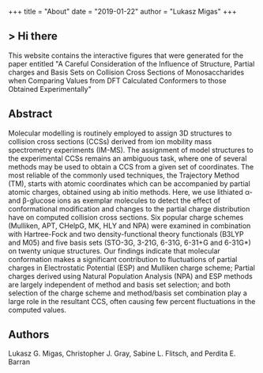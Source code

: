 +++
title = "About"
date = "2019-01-22"
author = "Lukasz Migas"
+++
<h2>> Hi there<span class="logo__cursor" style="width: 3px; height: 1.625rem;"></span></h2>

This website contains the interactive figures that were generated for the paper entitled "A Careful Consideration of the Influence of Structure, Partial charges and Basis Sets on Collision Cross Sections of Monosaccharides when Comparing Values from DFT Calculated Conformers to those Obtained Experimentally"

## Abstract

Molecular modelling is routinely employed to assign 3D structures to collision cross sections (CCSs) derived from ion mobility mass spectrometry experiments (IM-MS). The assignment of model structures to the experimental CCSs remains an ambiguous task, where one of several methods may be used to obtain a CCS from a given set of coordinates. The most reliable of the commonly used techniques, the Trajectory Method (TM), starts with atomic coordinates which can be accompanied by partial atomic charges, obtained using ab initio methods. Here, we use lithiated α- and β-glucose ions as exemplar molecules to detect the effect of conformational modification and changes to the partial charge distribution have on computed collision cross sections. Six popular charge schemes (Mulliken, APT, CHelpG, MK, HLY and NPA) were examined in combination with Hartree-Fock and two density-functional theory functionals (B3LYP and M05) and five basis sets (STO-3G, 3-21G, 6-31G, 6-31+G and 6-31G*) on twenty unique structures. Our findings indicate that molecular conformation makes a significant contribution to fluctuations of partial charges in Electrostatic Potential (ESP) and Mulliken charge scheme; Partial charges derived using Natural Population Analysis (NPA) and ESP methods are largely independent of method and basis set selection; and both selection of the charge scheme and method/basis set combination play a large role in the resultant CCS, often causing few percent fluctuations in the computed values.

## Authors

Lukasz G. Migas, Christopher J. Gray, Sabine L. Flitsch, and Perdita E. Barran